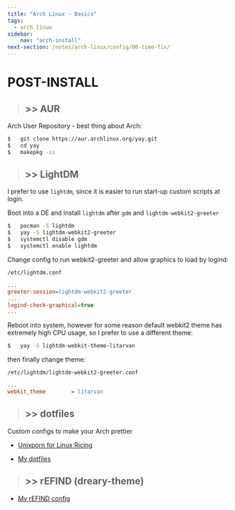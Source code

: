 ```yaml
---
title: "Arch Linux - Basics"
tags:
  - arch linux
sidebar:
    nav: "arch-install"
next-section: /notes/arch-linux/config/00-time-fix/
---
```


# POST-INSTALL

> ## >> AUR

Arch User Repository - best thing about Arch:

```sh
$   git clone https://aur.archlinux.org/yay.git
$   cd yay
$   makepkg -si
```

> ## >> LightDM

I prefer to use `lightdm`, since it is easier to run start-up custom scripts at login.

Boot into a DE and install `lightdm` after `gdm` and `lightdm-webkit2-greeter`
```sh
$   pacman -S lightdm
$   yay -S lightdm-webkit2-greeter
$   systemctl disable gdm
$   systemctl enable lightdm
```

Change config to run webkit2-greeter and allow graphics to load by logind:

`/etc/lightdm.conf`
```ini
...
greeter-session=lightdm-webkit2-greeter
...
logind-check-graphical=true
...
```

Reboot into system, however for some reason default webkit2 theme has extremely high CPU usage, so I prefer to use a different theme:
```sh
$   yay -S lightdm-webkit-theme-litarvan
```

then finally change theme:

`/etc/lightdm/lightdm-webkit2-greeter.conf`
```ini
...
webkit_theme        = litarvan
```

> ## >> dotfiles

Custom configs to make your Arch prettier

* [Unixporn for Linux Ricing](https://www.reddit.com/r/unixporn/)

* [My dotfiles](https://github.com/jhwshin/dotfiles)

> ## >> rEFIND (dreary-theme)

* [My rEFIND config](https://github.com/jhwshin/refind-dreary)
